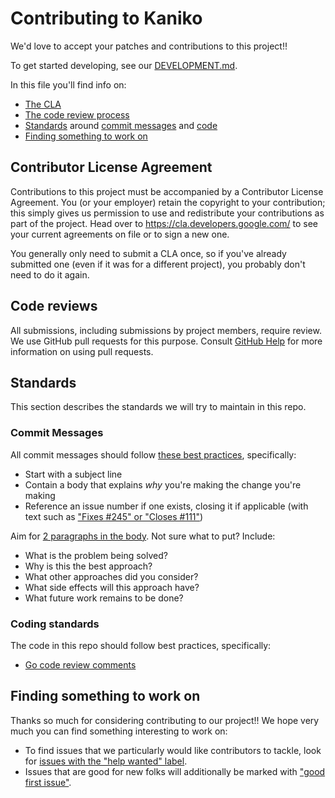 # Contributing to Kaniko

We'd love to accept your patches and contributions to this project!!

To get started developing, see our [DEVELOPMENT.md](./DEVELOPMENT.md).

In this file you'll find info on:

- [The CLA](#contributor-license-agreement)
- [The code review process](#code-reviews)
- [Standards](#standards) around [commit messages](#commit-messages) and [code](#coding-standards)
- [Finding something to work on](#finding-something-to-work-on)

## Contributor License Agreement

Contributions to this project must be accompanied by a Contributor License
Agreement. You (or your employer) retain the copyright to your contribution;
this simply gives us permission to use and redistribute your contributions as
part of the project. Head over to <https://cla.developers.google.com/> to see
your current agreements on file or to sign a new one.

You generally only need to submit a CLA once, so if you've already submitted one
(even if it was for a different project), you probably don't need to do it
again.

## Code reviews

All submissions, including submissions by project members, require review. We
use GitHub pull requests for this purpose. Consult
[GitHub Help](https://help.github.com/articles/about-pull-requests/) for more
information on using pull requests.

## Standards

This section describes the standards we will try to maintain in this repo.

### Commit Messages

All commit messages should follow [these best practices](https://chris.beams.io/posts/git-commit/),
specifically:

- Start with a subject line
- Contain a body that explains _why_ you're making the change you're making
- Reference an issue number if one exists, closing it if applicable (with text such as
  ["Fixes #245" or "Closes #111"](https://help.github.com/articles/closing-issues-using-keywords/))

Aim for [2 paragraphs in the body](https://www.youtube.com/watch?v=PJjmw9TRB7s).
Not sure what to put? Include:

- What is the problem being solved?
- Why is this the best approach?
- What other approaches did you consider?
- What side effects will this approach have?
- What future work remains to be done?

### Coding standards

The code in this repo should follow best practices, specifically:

- [Go code review comments](https://github.com/golang/go/wiki/CodeReviewComments)

## Finding something to work on

Thanks so much for considering contributing to our project!! We hope very much you can find something
interesting to work on:

- To find issues that we particularly would like contributors to tackle, look for
  [issues with the "help wanted" label](https://github.com/ducesoft/kaniko/issues?q=is%3Aissue+is%3Aopen+label%3A%22help+wanted%22).
- Issues that are good for new folks will additionally be marked with
  ["good first issue"](https://github.com/ducesoft/kaniko/issues?q=is%3Aissue+is%3Aopen+label%3A%22good+first+issue%22).
